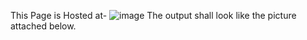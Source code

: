 This Page is Hosted at- 
![image](https://user-images.githubusercontent.com/93525552/185730277-bc4f3450-4b8b-4819-8667-eca501792f6e.png)
The output shall look like the picture attached below.
